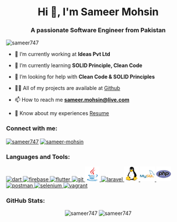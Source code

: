 <h1 align="center">Hi 👋, I'm Sameer Mohsin</h1>
<h3 align="center">A passionate Software Engineer from Pakistan</h3>

<p align="left"> <img src="https://komarev.com/ghpvc/?username=sameer747&label=Profile%20views&color=0e75b6&style=flat" alt="sameer747" /> </p>

- 🔭 I’m currently working at **Ideas Pvt Ltd**

- 🌱 I’m currently learning **SOLID Principle, Clean Code**

- 🤝 I’m looking for help with **Clean Code & SOLID Principles**

- 👨‍💻 All of my projects are available at [Github](https://github.com/Sameer747)

- 📫 How to reach me **sameer.mohsin@live.com**

- 📄 Know about my experiences [Resume](https://drive.google.com/file/d/1Acb0opgqkzHoG7ZERG4XGL5Uw5ZXAAa6/view?usp=sharing)

<h3 align="left">Connect with me:</h3>
<p align="left">
<a href="https://dev.to/sameer747" target="blank"><img align="center" src="https://raw.githubusercontent.com/rahuldkjain/github-profile-readme-generator/master/src/images/icons/Social/devto.svg" alt="sameer747" height="30" width="40" /></a>
<a href="https://linkedin.com/in/sameer-mohsin" target="blank"><img align="center" src="https://raw.githubusercontent.com/rahuldkjain/github-profile-readme-generator/master/src/images/icons/Social/linked-in-alt.svg" alt="sameer-mohsin" height="30" width="40" /></a>
</p>

<h3 align="left">Languages and Tools:</h3>
<p align="left"> <a href="https://dart.dev" target="_blank" rel="noreferrer"> <img src="https://www.vectorlogo.zone/logos/dartlang/dartlang-icon.svg" alt="dart" width="40" height="40"/> </a> <a href="https://firebase.google.com/" target="_blank" rel="noreferrer"> <img src="https://www.vectorlogo.zone/logos/firebase/firebase-icon.svg" alt="firebase" width="40" height="40"/> </a> <a href="https://flutter.dev" target="_blank" rel="noreferrer"> <img src="https://www.vectorlogo.zone/logos/flutterio/flutterio-icon.svg" alt="flutter" width="40" height="40"/> </a> <a href="https://git-scm.com/" target="_blank" rel="noreferrer"> <img src="https://www.vectorlogo.zone/logos/git-scm/git-scm-icon.svg" alt="git" width="40" height="40"/> </a> <a href="https://www.java.com" target="_blank" rel="noreferrer"> <img src="https://raw.githubusercontent.com/devicons/devicon/master/icons/java/java-original.svg" alt="java" width="40" height="40"/> </a> <a href="https://laravel.com/" target="_blank" rel="noreferrer"> <img src="https://www.vectorlogo.zone/logos/laravel/laravel-icon.svg" alt="laravel" width="40" height="40"/> </a> <a href="https://www.linux.org/" target="_blank" rel="noreferrer"> <img src="https://raw.githubusercontent.com/devicons/devicon/master/icons/linux/linux-original.svg" alt="linux" width="40" height="40"/> </a> <a href="https://www.mysql.com/" target="_blank" rel="noreferrer"> <img src="https://raw.githubusercontent.com/devicons/devicon/master/icons/mysql/mysql-original-wordmark.svg" alt="mysql" width="40" height="40"/> </a> <a href="https://www.php.net" target="_blank" rel="noreferrer"> <img src="https://raw.githubusercontent.com/devicons/devicon/master/icons/php/php-original.svg" alt="php" width="40" height="40"/> </a> <a href="https://postman.com" target="_blank" rel="noreferrer"> <img src="https://www.vectorlogo.zone/logos/getpostman/getpostman-icon.svg" alt="postman" width="40" height="40"/> </a> <a href="https://www.selenium.dev" target="_blank" rel="noreferrer"> <img src="https://raw.githubusercontent.com/detain/svg-logos/780f25886640cef088af994181646db2f6b1a3f8/svg/selenium-logo.svg" alt="selenium" width="40" height="40"/> </a> <a href="https://www.vagrantup.com/" target="_blank" rel="noreferrer"> <img src="https://www.vectorlogo.zone/logos/vagrantup/vagrantup-icon.svg" alt="vagrant" width="40" height="40"/> </a> </p>

<h3 align="left">GitHub Stats:</h3>
<p align="center">
  <img src="https://github-readme-stats.vercel.app/api?username=sameer747&show_icons=true&locale=en" alt="sameer747" />
  <img src="https://github-readme-streak-stats.herokuapp.com/?user=sameer747&" alt="sameer747" />
</p>
